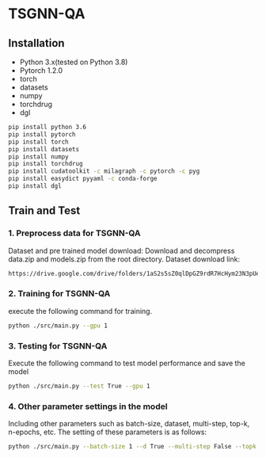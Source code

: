 # TSGNN-QA

## Installation
* Python 3.x(tested on Python 3.8)
* Pytorch 1.2.0
* torch
* datasets
* numpy
* torchdrug
* dgl
```bash
pip install python 3.6
pip install pytorch
pip install torch
pip install datasets
pip install numpy
pip install torchdrug 
pip install cudatoolkit -c milagraph -c pytorch -c pyg
pip install easydict pyyaml -c conda-forge
pip install dgl
```
## Train and Test

### 1. Preprocess data for TSGNN-QA
Dataset and pre trained model download: Download and decompress data.zip and models.zip from the root directory. Dataset download link:

```bash
https://drive.google.com/drive/folders/1aS2s5sZ0qlDpGZ9rdR7HcHym23N3pUea?usp=sharing
```

### 2. Training for TSGNN-QA

execute the following command for training.
```bash
python ./src/main.py --gpu 1
```

### 3. Testing for TSGNN-QA
Execute the following command to test model performance and save the model
```bash
python ./src/main.py --test True --gpu 1
```

### 4. Other parameter settings in the model
Including other parameters such as batch-size, dataset, multi-step, top-k, n-epochs, etc.
The setting of these parameters is as follows:
```bash
python ./src/main.py --batch-size 1 --d True --multi-step False --topk 10 --n-epochs 30 --gru 1
```
